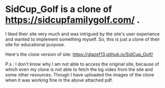 # SidCup_Golf is a clone of https://sidcupfamilygolf.com/ .
I liked their site very much and was intrigued by the site's user experiance and wanted to implement something myself. So, this is just a clone of their site for educational purpose.


Here's the clone version of site: https://glazef13.github.io/SidCup_Golf/

P.s : I don't know why I am not able to access the original site, because of which even my clone is not able to fetch the bg video from the site and some other resources. Though I have uploaded the images of the clone when it was working fine in the above attached pdf.
